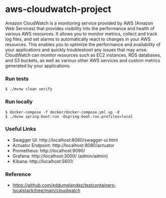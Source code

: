 # aws-cloudwatch-project

Amazon CloudWatch is a monitoring service provided by AWS (Amazon Web Services) that provides visibility into the performance and health of various AWS resources. It allows you to monitor metrics, collect and track log files, and set alarms to automatically react to changes in your AWS resources. This enables you to optimize the performance and availability of your applications and quickly troubleshoot any issues that may arise. CloudWatch can monitor resources such as EC2 instances, RDS databases, and S3 buckets, as well as various other AWS services and custom metrics generated by your applications.


### Run tests
`$ ./mvnw clean verify`

### Run locally
```
$ docker-compose -f docker/docker-compose.yml up -d
$ ./mvnw spring-boot:run -Dspring-boot.run.profiles=local
```


### Useful Links
* Swagger UI: http://localhost:8080/swagger-ui.html
* Actuator Endpoint: http://localhost:8080/actuator
* Prometheus: http://localhost:9090/
* Grafana: http://localhost:3000/ (admin/admin)
* Kibana: http://localhost:5601/


### Reference

 * https://github.com/eddumelendez/testcontainers-localstack/tree/main/cloudwatch

